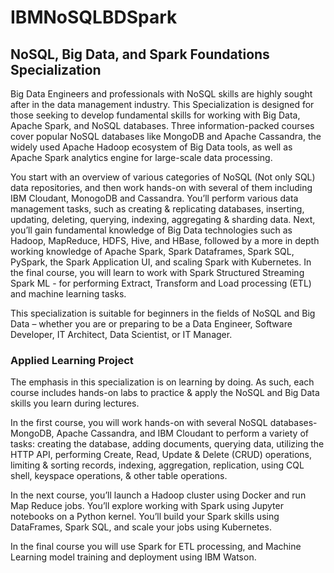 # IBMNoSQLBDSpark
## NoSQL, Big Data, and Spark Foundations Specialization

Big Data Engineers and professionals with NoSQL skills are highly sought after in the data management industry. This Specialization is designed for those seeking to develop fundamental skills for working with Big Data, Apache Spark, and NoSQL databases. Three information-packed courses cover popular NoSQL databases like MongoDB and Apache Cassandra,  the widely used Apache Hadoop ecosystem of Big Data tools, as well as Apache Spark analytics engine for large-scale data processing.

You start with an overview of various categories of NoSQL (Not only SQL) data repositories, and then work hands-on with several of them including IBM Cloudant, MonogoDB and Cassandra. You’ll perform various data management tasks, such as creating & replicating databases, inserting, updating, deleting, querying, indexing, aggregating & sharding data. Next, you’ll gain fundamental knowledge of Big Data technologies such as Hadoop, MapReduce, HDFS, Hive, and HBase, followed by a more in depth working knowledge of Apache  Spark, Spark Dataframes, Spark SQL, PySpark, the Spark Application UI, and scaling Spark with Kubernetes. In the final course, you will learn to work with Spark Structured Streaming  Spark ML - for performing Extract, Transform and Load processing (ETL) and machine learning tasks. 

This specialization is suitable for beginners in the fields of NoSQL and Big Data – whether you are or preparing to be a Data Engineer, Software Developer, IT Architect, Data Scientist, or IT Manager.   

### Applied Learning Project

The emphasis in this specialization is on learning by doing. As such, each course includes hands-on labs to practice & apply the NoSQL and Big Data skills you learn during lectures. 

In the first course, you will work hands-on with several NoSQL databases- MongoDB, Apache Cassandra, and IBM Cloudant to perform a variety of tasks: creating the database, adding documents, querying data, utilizing the HTTP API, performing Create, Read, Update & Delete (CRUD) operations, limiting & sorting records, indexing, aggregation, replication, using CQL shell, keyspace operations, & other table operations.

In the next course, you’ll launch a Hadoop cluster using Docker and run Map Reduce jobs. You’ll
explore working with Spark using Jupyter notebooks on a Python kernel. You’ll build your Spark skills using DataFrames,  Spark SQL, and scale your jobs using Kubernetes. 

In the final course you will use Spark for ETL processing,  and Machine Learning model training and deployment using IBM Watson.
